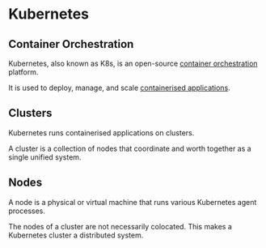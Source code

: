 
# Kubernetes

## Container Orchestration

Kubernetes, also known as K8s, is an open-source [container orchestration](../concepts/container_orchestration) platform.

It is used to deploy, manage, and scale [containerised applications](../concepts/containerised_application).

## Clusters

Kubernetes runs containerised applications on clusters.

A cluster is a collection of nodes that coordinate and worth together as a single unified system.

## Nodes

A node is a physical or virtual machine that runs various Kubernetes agent processes.

The nodes of a cluster are not necessarily colocated. This makes a Kubernetes cluster a distributed system.
